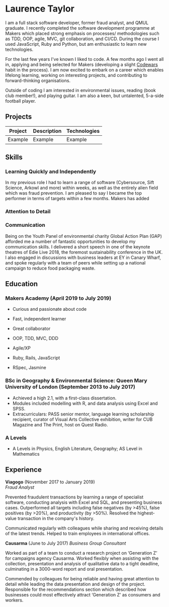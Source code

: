 # Laurence Taylor

I am a full stack software developer, former fraud analyst, and QMUL graduate. I recently completed the software development programme at Makers which placed strong emphasis on processes/ methodologies such as TDD, OOP, agile, MVC, git collaboration, and CI/CD. During the course I used JavaScript, Ruby and Python, but am enthusiastic to learn new technologies.

For the last few years I've known I liked to code. A few months ago I went all in, applying and being selected for Makers (developing a slight [Codewars](https://www.codewars.com/users/LaurenceTaylor) habit in the process). I am now excited to embark on a career which enables lifelong learning, working on interesting projects, and contributing to forward-thinking organisations.

Outside of coding I am interested in environmental issues, reading (book club member!), and playing guitar. I am also a keen, but untalented, 5-a-side football player.

## Projects

Project | Description | Technologies
--- | --- | ---
Example | Example | Example

## Skills

### Learning Quickly and Independently

In my previous role I had to learn a range of software (Cybersource, Sift Science, Arkowl and more) within weeks, as well as the entirely alien field which was fraud prevention. I am pleased to say I became the top performer in terms of targets within a few months. Makers has added

### Attention to Detail



### Communication

Being on the Youth Panel of environmental charity Global Action Plan (GAP) afforded me a number of fantastic opportunities to develop my communication skills. I delivered a short speech in one of the keynote theatres of Edie Live 2018, the foremost sustainability conference in the UK. I also engaged in discussions with business leaders at EY in Canary Wharf, and spoke regularly with a team of peers while setting up a national campaign to reduce food packaging waste.

## Education

### Makers Academy (April 2019 to July 2019)

- Curious and passionate about code
- Fast, independent learner
- Great collaborator

- OOP, TDD, MVC, DDD
- Agile/XP
- Ruby, Rails, JavaScript
- RSpec, Jasmine

### BSc in Geography & Environmental Science: Queen Mary University of London (September 2013 to July 2017)

- Achieved a high 2.1, with a first-class dissertation.
- Modules included modelling with R, and data analysis using Excel and SPSS.
- Extracurriculars: PASS senior mentor, language learning scholarship recipient, curator of Visual Arts Collective exhibition, writer for CUB Magazine and The Print, host on Quest Radio.

### A Levels
- A Levels in Physics, English Literature, Geography; AS Level in Mathematics

## Experience

**Viagogo** (November 2017 to January 2019)    
*Fraud Analyst*

Prevented fraudulent transactions by learning a range of specialist software, conducting analysis with Excel and SQL, and presenting business cases. Outperformed all targets including false negatives (by >45%), false positives (by >20%), and productivity (by >50%). Resolved the highest-value transaction in the company's history.

Communicated regularly with colleagues while sharing and receiving details of the latest trends. Helped to train employees in international offices.

**Causarma** (June to July 2017)
*Business Group Consultant*

Worked as part of a team to conduct a research project on ‘Generation Z’ for campaigns agency Causarma. Worked flexibly when assisting with the collection, presentation and analysis of qualitative data to a tight deadline, culminating in a 3000-word report and oral presentation.

Commended by colleagues for being reliable and having great attention to detail while leading the data presentation and design of the project. Responsible for the recommendations section which described how businesses could most effectively attract ‘Generation Z’ as consumers and workers.
